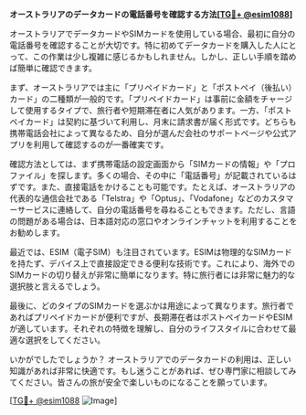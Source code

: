 **オーストラリアのデータカードの電話番号を確認する方法[[TG💪+ @esim1088](https://t.me/s/esim1088)]**

オーストラリアでデータカードやSIMカードを使用している場合、最初に自分の電話番号を確認することが大切です。特に初めてデータカードを購入した人にとって、この作業は少し複雑に感じるかもしれません。しかし、正しい手順を踏めば簡単に確認できます。

まず、オーストラリアでは主に「プリペイドカード」と「ポストペイ（後払い）カード」の二種類が一般的です。「プリペイドカード」は事前に金額をチャージして使用するタイプで、旅行者や短期滞在者に人気があります。一方、「ポストペイカード」は契約に基づいて利用し、月末に請求書が届く形式です。どちらも携帯電話会社によって異なるため、自分が選んだ会社のサポートページや公式アプリを利用して確認するのが一番確実です。

確認方法としては、まず携帯電話の設定画面から「SIMカードの情報」や「プロファイル」を探します。多くの場合、その中に「電話番号」が記載されているはずです。また、直接電話をかけることも可能です。たとえば、オーストラリアの代表的な通信会社である「Telstra」や「Optus」、「Vodafone」などのカスタマーサービスに連絡して、自分の電話番号を尋ねることもできます。ただし、言語の問題がある場合は、日本語対応の窓口やオンラインチャットを利用することをお勧めします。

最近では、ESIM（電子SIM）も注目されています。ESIMは物理的なSIMカードを持たず、デバイス上で直接設定できる便利な技術です。これにより、海外でのSIMカードの切り替えが非常に簡単になります。特に旅行者には非常に魅力的な選択肢と言えるでしょう。

最後に、どのタイプのSIMカードを選ぶかは用途によって異なります。旅行者であればプリペイドカードが便利ですが、長期滞在者はポストペイカードやESIMが適しています。それぞれの特徴を理解し、自分のライフスタイルに合わせて最適な選択をしてください。

いかがでしたでしょうか？ オーストラリアでのデータカードの利用は、正しい知識があれば非常に快適です。もし迷うことがあれば、ぜひ専門家に相談してみてください。皆さんの旅が安全で楽しいものになることを願っています。

[[TG💪+ @esim1088](https://t.me/s/esim1088) ![Image](https://i.postimg.cc/Y0z9fWf4/image.png)]